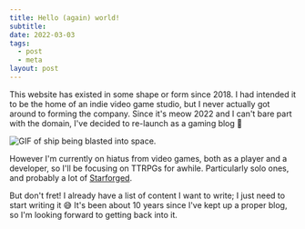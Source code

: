 ```yaml
---
title: Hello (again) world!
subtitle: 
date: 2022-03-03
tags: 
  - post
  - meta
layout: post
---
```


This website has existed in some shape or form since 2018. I had intended it to be the home of an indie video game studio, but I never actually got around to forming the company. Since it's meow 2022 and I can't bare part with the domain, I've decided to re-launch as a gaming blog 🚀

![GIF of ship being blasted into space.](https://media.giphy.com/media/dfTPC3bKURlFbOwJU4/giphy.gif)

However I'm currently on hiatus from video games, both as a player and a developer, so I'll be focusing on TTRPGs for awhile. Particularly solo ones, and probably a lot of [Starforged](https://www.ironswornrpg.com/product-ironsworn-starforged). 

But don't fret! I already have a list of content I want to write; I just need to start writing it 😅 It's been about 10 years since I've kept up a proper blog, so I'm looking forward to getting back into it.